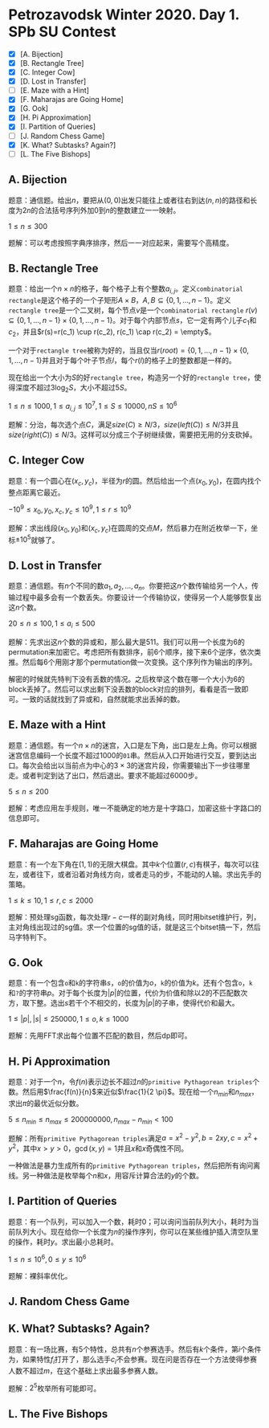 # Petrozavodsk Winter 2020. Day 1. SPb SU Contest

+ [x] [A. Bijection]
+ [x] [B. Rectangle Tree]
+ [x] [C. Integer Cow]
+ [x] [D. Lost in Transfer]
+ [ ] [E. Maze with a Hint]
+ [x] [F. Maharajas are Going Home]
+ [x] [G. Ook]
+ [x] [H. Pi Approximation]
+ [x] [I. Partition of Queries]
+ [ ] [J. Random Chess Game]
+ [x] [K. What? Subtasks? Again?]
+ [ ] [L. The Five Bishops]

## A. Bijection

题意：通信题。给出$n$，要把从$(0,0)$出发只能往上或者往右到达$(n,n)$的路径和长度为$2n$的合法括号序列外加$0$到$n$的整数建立一一映射。

$1 \le n \le 300$

题解：可以考虑按照字典序排序，然后一一对应起来，需要写个高精度。

## B. Rectangle Tree

题意：给出一个$n \times n$的格子，每个格子上有个整数$a_{i,j}$。定义`combinatorial rectangle`是这个格子的一个子矩形$A \times B$，$A, B \subseteq \{0,1,\dots,n-1\}$。定义`rectangle tree`是一个二叉树，每个节点$v$是一个`combinatorial rectangle` $r(v) \subseteq \{0, 1, \dots, n-1\} \times \{0, 1, \dots, n-1\}$。对于每个内部节点$s$，它一定有两个儿子$c_1$和$c_2$，并且$r(s)=r(c_1) \cup r(c_2), r(c_1) \cap r(c_2) = \empty$。

一个对于`rectangle tree`被称为好的，当且仅当$r(root)=\{0,1,\dots,n-1\} \times \{0,1,\dots,n-1\}$并且对于每个叶子节点$l$，每个$r(l)$的格子上的整数都是一样的。

现在给出一个大小为$S$的好`rectangle tree`，构造另一个好的`rectangle tree`，使得深度不超过$3 \log_2 S$，大小不超过$5S$。

$1 \le n \le 1000, 1 \le a_{i,j} \le 10^7, 1 \le S \le 10000, nS \le 10^6$

题解：分治，每次选个点$C$，满足$size(C) \ge N / 3$，$size(left(C)) \le N / 3$并且$size(right(C)) \le N / 3$。这样可以分成三个子树继续做，需要把无用的分支砍掉。

## C. Integer Cow

题意：有一个圆心在$(x_c,y_c)$，半径为$r$的圆。然后给出一个点$(x_0, y_0)$，在圆内找个整点距离它最近。

$-10^9 \le x_0, y_0, x_c, y_c \le 10^9, 1 \le r \le 10^9$

题解：求出线段$(x_0,y_0)$和$(x_c,y_c)$在圆周的交点$M$，然后暴力在附近枚举一下，坐标$\pm 10^5$就够了。

## D. Lost in Transfer

题意：通信题。有$n$个不同的数$a_1,a_2,\dots,a_n$。你要把这$n$个数传输给另一个人，传输过程中最多会有一个数丢失。你要设计一个传输协议，使得另一个人能够恢复出这$n$个数。

$20 \le n \le 100, 1 \le a_i \le 500$

题解：先求出这$n$个数的异或和，那么最大是$511$。我们可以用一个长度为$6$的permutation来加密它。考虑把所有数排序，前$6$个顺序，接下来$6$个逆序，依次类推。然后每$6$个用刚才那个permutation做一次变换。这个序列作为输出的序列。

解密的时候就先特判下没有丢数的情况。之后枚举这个数在哪一个大小为$6$的block丢掉了。然后可以求出剩下没丢数的block对应的排列，看看是否一致即可。一致的话就找到了异或和，自然就能求出丢掉的数。

## E. Maze with a Hint

题意：通信题。有一个$n \times n$的迷宫，入口是左下角，出口是左上角。你可以根据迷宫信息编码一个长度不超过$1000$的`01`串。然后从入口开始进行交互，要到达出口。每次会给出以当前点为中心的$3 \times 3$的迷宫片段，你需要输出下一步往哪里走。或者判定到达了出口，然后退出。要求不能超过$6000$步。

$5 \le n \le 200$

题解：考虑应用左手规则，唯一不能确定的地方是十字路口，加密这些十字路口的信息即可。

## F. Maharajas are Going Home

题意：有一个左下角在$(1,1)$的无限大棋盘。其中$k$个位置$(r,c)$有棋子，每次可以往左，或者往下，或者沿着对角线方向，或者走马的步，不能动的人输。求出先手的策略。

$1 \le k \le 10, 1 \le r, c \le 2000$

题解：预处理sg函数，每次处理$r-c$一样的副对角线，同时用bitset维护行，列，主对角线出现过的sg值。求一个位置的sg值的话，就是这三个bitset搞一下，然后马字特判下。

## G. Ook

题意：有一个包含`o`和`k`的字符串$s$，`o`的价值为$o$，`k`的价值为$k$。还有个包含`o`，`k`和`?`的字符串$p$。对于每个长度为$|p|$的位置，代价为价值和除以$2$的不匹配数次方，取下整。选出$s$若干个不相交的，长度为$|p|$的子串，使得代价和最大。

$1 \le |p|, |s| \le 250000, 1 \le o, k \le 1000$

题解：先用FFT求出每个位置不匹配的数目，然后dp即可。

## H. Pi Approximation

题意：对于一个$n$，令$f(n)$表示边长不超过$n$的`primitive Pythagorean triples`个数。然后用$\frac{f(n)}{n}$来近似$\frac{1}{2 \pi}$。现在给一个$n_{min}$和$n_{max}$，求出$\pi$的最优近似分数。

$5 \le n_{min} \le n_{max} \le 200000000, n_{max} - n_{min} < 100$

题解：所有`primitive Pythagorean triples`满足$a=x^2-y^2, b=2xy, c=x^2+y^2$，其中$x > y > 0$，$\gcd(x,y)=1$并且$x$和$x$奇偶性不同。

一种做法是暴力生成所有的`primitive Pythagorean triples`，然后把所有询问离线。另一种做法是枚举每个$n$和$x$，用容斥计算合法的$y$的个数。

## I. Partition of Queries

题意：有一个队列，可以加入一个数，耗时$0$；可以询问当前队列大小，耗时为当前队列大小。现在给你一个长度为$n$的操作序列，你可以在某些维护插入清空队里的操作，耗时$y$。求出最小总耗时。

$1 \le n \le 10^6, 0 \le y \le 10^6$

题解：裸斜率优化。

## J. Random Chess Game

## K. What? Subtasks? Again?

题意：有一场比赛，有$5$个特性，总共有$n$个参赛选手。然后有$k$个条件，第$i$个条件为，如果特性$f_i$打开了，那么选手$c_i$不会参赛。现在问是否存在一个方法使得参赛人数不超过$m$，在这个基础上求出最多参赛人数。

题解：$2^5$枚举所有可能即可。

## L. The Five Bishops